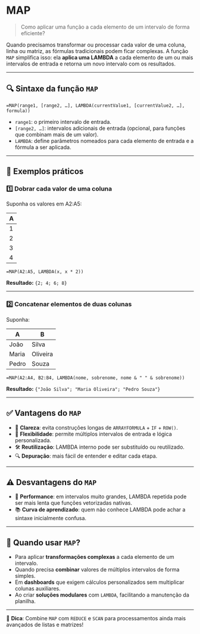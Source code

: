 # MAP

> Como aplicar uma função a cada elemento de um intervalo de forma eficiente?

Quando precisamos transformar ou processar cada valor de uma coluna, linha ou matriz, as fórmulas tradicionais podem ficar complexas. A função `MAP` simplifica isso: ela **aplica uma LAMBDA** a cada elemento de um ou mais intervalos de entrada e retorna um novo intervalo com os resultados.

---

## 🔍 Sintaxe da função `MAP`

```excel
=MAP(range1, [range2, …], LAMBDA(currentValue1, [currentValue2, …], formula))
```

- `range1`: o primeiro intervalo de entrada.
- `[range2, …]`: intervalos adicionais de entrada (opcional, para funções que combinam mais de um valor).
- `LAMBDA`: define parâmetros nomeados para cada elemento de entrada e a fórmula a ser aplicada.

---

## 🎯 Exemplos práticos

### 1️⃣ Dobrar cada valor de uma coluna

Suponha os valores em A2:A5:

| A  |
|----|
| 1  |
| 2  |
| 3  |
| 4  |

```excel
=MAP(A2:A5, LAMBDA(x, x * 2))
```

**Resultado:** `{2; 4; 6; 8}`

---

### 2️⃣ Concatenar elementos de duas colunas

Suponha:

| A      | B    |
|--------|------|
| João   | Silva|
| Maria  | Oliveira|
| Pedro  | Souza|

```excel
=MAP(A2:A4, B2:B4, LAMBDA(nome, sobrenome, nome & " " & sobrenome))
```

**Resultado:** `{"João Silva"; "Maria Oliveira"; "Pedro Souza"}`

---

## ✅ Vantagens do `MAP`

- 🚀 **Clareza**: evita construções longas de `ARRAYFORMULA` + `IF` + `ROW()`.
- 🔄 **Flexibilidade**: permite múltiplos intervalos de entrada e lógica personalizada.
- 🛠️ **Reutilização**: LAMBDA interno pode ser substituído ou reutilizado.
- 🔍 **Depuração**: mais fácil de entender e editar cada etapa.

---

## ⚠️ Desvantagens do `MAP`

- 🐢 **Performance**: em intervalos muito grandes, LAMBDA repetida pode ser mais lenta que funções vetorizadas nativas.
- 📚 **Curva de aprendizado**: quem não conhece LAMBDA pode achar a sintaxe inicialmente confusa.

---

## 🚀 Quando usar `MAP`?

- Para aplicar **transformações complexas** a cada elemento de um intervalo.
- Quando precisa **combinar** valores de múltiplos intervalos de forma simples.
- Em **dashboards** que exigem cálculos personalizados sem multiplicar colunas auxiliares.
- Ao criar **soluções modulares** com `LAMBDA`, facilitando a manutenção da planilha.

---

📌 **Dica**: Combine `MAP` com `REDUCE` e `SCAN` para processamentos ainda mais avançados de listas e matrizes!
